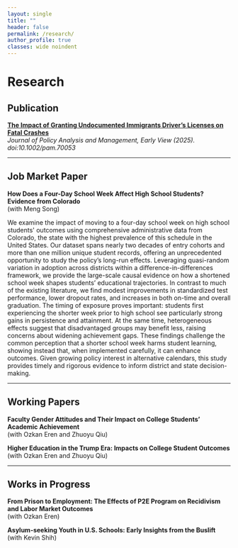 ```yaml
---
layout: single
title: ""
header: false
permalink: /research/
author_profile: true
classes: wide noindent
---
```


<h1 class="manual-title">Research</h1>

## Publication
**[The Impact of Granting Undocumented Immigrants Driver’s Licenses on Fatal Crashes](https://doi.org/10.1002/pam.70053)**  
*Journal of Policy Analysis and Management, Early View (2025). doi:10.1002/pam.70053*

---

## Job Market Paper
**How Does a Four-Day School Week Affect High School Students? Evidence from Colorado**<br>
(with Meng Song)  

We examine the impact of moving to a four-day school week on high school students' outcomes using comprehensive administrative data from Colorado, the state with the highest prevalence of this schedule in the United States. Our dataset spans nearly two decades of entry cohorts and more than one million unique student records, offering an unprecedented opportunity to study the policy’s long-run effects. Leveraging quasi-random variation in adoption across districts within a difference-in-differences framework, we provide the large-scale causal evidence on how a shortened school week shapes students’ educational trajectories. In contrast to much of the existing literature, we find modest improvements in standardized test performance, lower dropout rates, and increases in both on-time and overall graduation. The timing of exposure proves important: students first experiencing the shorter week prior to high school see particularly strong gains in persistence and attainment. At the same time, heterogeneous effects suggest that disadvantaged groups may benefit less, raising concerns about widening achievement gaps. These findings challenge the common perception that a shorter school week harms student learning, showing instead that, when implemented carefully, it can enhance outcomes. Given growing policy interest in alternative calendars, this study provides timely and rigorous evidence to inform district and state decision-making.

---

## Working Papers
**Faculty Gender Attitudes and Their Impact on College Students’ Academic Achievement**      
(with Ozkan Eren and Zhuoyu Qiu)

**Higher Education in the Trump Era: Impacts on College Student Outcomes**        
(with Ozkan Eren and Zhuoyu Qiu)

---

## Works in Progress
**From Prison to Employment: The Effects of P2E Program on Recidivism and Labor Market Outcomes**<br>
(with Ozkan Eren)

**Asylum-seeking Youth in U.S. Schools: Early Insights from the Buslift**<br>
(with Kevin Shih)
